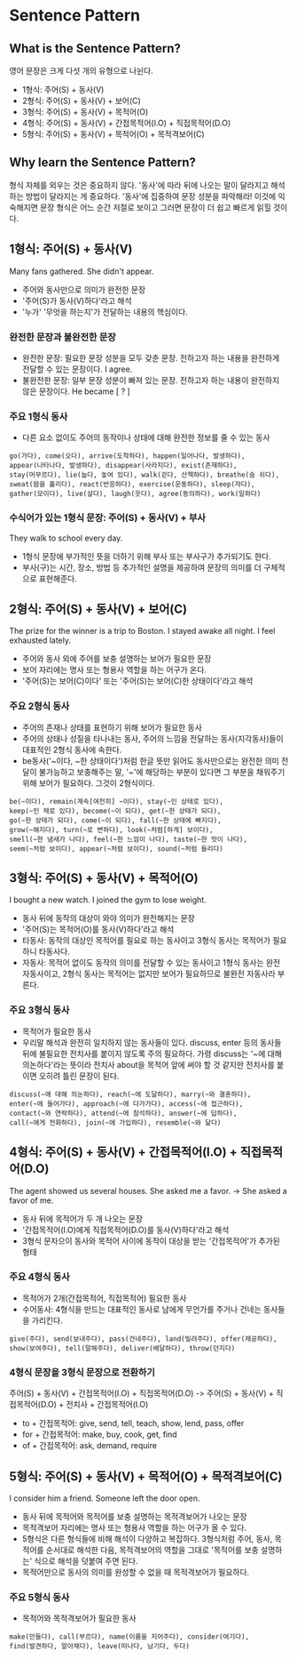 # Sentence Pattern

## What is the Sentence Pattern?

영어 문장은 크게 다섯 개의 유형으로 나뉜다.

- 1형식: 주어(S) + 동사(V)
- 2형식: 주어(S) + 동사(V) + 보어(C)
- 3형식: 주어(S) + 동사(V) + 목적어(O)
- 4형식: 주어(S) + 동사(V) + 간접목적어(I.O) + 직접목적어(D.O)
- 5형식: 주어(S) + 동사(V) + 목적어(O) + 목적격보어(C)

## Why learn the Sentence Pattern?

형식 자체를 외우는 것은 중요하지 않다. '동사'에 따라 뒤에 나오는 말이 달라지고 해석하는 방법이 달라지는 게 중요하다. '동사'에 집중하여 문장 성분을 파악해라! 이것에 익숙해지면 문장 형식은 어느 순간 저절로 보이고 그러면 문장이 더 쉽고 빠르게 읽힐 것이다.

## 1형식: 주어(S) + 동사(V)

Many fans gathered.
She didn't appear.

- 주어와 동사만으로 의미가 완전한 문장
- '주어(S)가 동사(V)하다'라고 해석
- '누가' '무엇을 하는지'가 전달하는 내용의 핵심이다.

### 완전한 문장과 불완전한 문장

- 완전한 문장: 필요한 문장 성분을 모두 갖춘 문장. 전하고자 하는 내용을 완전하게 전달할 수 있는 문장이다. I agree.
- 불완전한 문장: 일부 문장 성분이 빠져 있는 문장. 전하고자 하는 내용이 완전하지 않은 문장이다. He became [ ? ]

### 주요 1형식 동사

- 다른 요소 없이도 주어의 동작이나 상태에 대해 완전한 정보를 줄 수 있는 동사

```
go(가다), come(오다), arrive(도착하다), happen(일어나다, 발생하다),
appear(나타나다, 발생하다), disappear(사라지다), exist(존재하다),
stay(머무르다), lie(눕다, 놓여 있다), walk(걷다, 산책하다), breathe(숨 쉬다),
sweat(땀을 흘리다), react(반응하다), exercise(운동하다), sleep(자다),
gather(모이다), live(살다), laugh(웃다), agree(동의하다), work(일하다)
```

### 수식어가 있는 1형식 문장: 주어(S) + 동사(V) + 부사

They walk to school every day.

- 1형식 문장에 부가적인 뜻을 더하기 위해 부사 또는 부사구가 추가되기도 한다.
- 부사(구)는 시간, 장소, 방법 등 추가적인 설명을 제공하여 문장의 의미를 더 구체적으로 표현해준다.

## 2형식: 주어(S) + 동사(V) + 보어(C)

The prize for the winner is a trip to Boston.
I stayed awake all night.
I feel exhausted lately.

- 주어와 동사 외에 주어를 보충 설명하는 보어가 필요한 문장
- 보어 자리에는 명사 또는 형용사 역할을 하는 어구가 온다.
- '주어(S)는 보어(C)이다' 또는 '주어(S)는 보어(C)한 상태이다'라고 해석

### 주요 2형식 동사

- 주어의 존재나 상태를 표현하기 위해 보어가 필요한 동사
- 주어의 상태나 성질을 타나내는 동사, 주어의 느낌을 전달하는 동사(지각동사)들이 대표적인 2형식 동사에 속한다.
- be동사('~이다, ~한 상태이다')처럼 한글 뜻만 읽어도 동사만으로는 완전한 의미 전달이 불가능하고 보충해주는 말, '~'에 해당하는 부분이 있다면 그 부분을 채워주기 위해 보어가 필요하다. 그것이 2형식이다.

```
be(~이다), remain(계속[여전히] ~이다), stay(~인 상태로 있다),
keep(~인 채로 있다), become(~이 되다), get(~한 상태가 되다),
go(~한 상태가 되다), come(~이 되다), fall(~한 상태에 빠지다),
grow(~해지다), turn(~로 변하다), look(~처럼[하게] 보이다),
smell(~한 냄새가 나다), feel(~한 느낌이 나다), taste(~한 맛이 나다),
seem(~처럼 보이다), appear(~처럼 보이다), sound(~처럼 들리다)
```

## 3형식: 주어(S) + 동사(V) + 목적어(O)

I bought a new watch.
I joined the gym to lose weight.

- 동사 뒤에 동작의 대상이 와야 의미가 완전해지는 문장
- '주어(S)는 목적어(O)를 동사(V)하다'라고 해석
- 타동사: 동작의 대상인 목적어를 필요로 하는 동사이고 3형식 동사는 목적어가 필요하니 타동사다.
- 자동사: 목적어 없이도 동작의 의미를 전달할 수 있는 동사이고 1형식 동사는 완전 자동사이고, 2형식 동사는 목적어는 없지만 보어가 필요하므로 불완전 자동사라 부른다.

### 주요 3형식 동사

- 목적어가 필요한 동사
- 우리말 해석과 완전히 일치하지 않는 동사들이 있다. discuss, enter 등의 동사들 뒤에 불필요한 전치사를 붙이지 않도록 주의 필요하다. 가령 discuss는 '~에 대해 의논하다'라는 뜻이라 전치사 about을 목적어 앞에 써야 할 것 같지만 전치사를 붙이면 오히려 틀린 문장이 된다.

```
discuss(~에 대해 의논하다), reach(~에 도달하다), marry(~와 결혼하다),
enter(~에 들어가다), approach(~에 다가가다), access(~에 접근하다),
contact(~와 연락하다), attend(~에 참석하다), answer(~에 답하다),
call(~에게 전화하다), join(~에 가입하다), resemble(~와 닮다)
```

## 4형식: 주어(S) + 동사(V) + 간접목적어(I.O) + 직접목적어(D.O)

The agent showed us several houses.
She asked me a favor. -> She asked a favor of me.

- 동사 뒤에 목적어가 두 개 나오는 문장
- '간접목적어(I.O)에게 직접목적어(D.O)를 동사(V)하다'라고 해석
- 3형식 문자으이 동사와 목적어 사이에 동작이 대상을 받는 '간접목적어'가 추가된 형태

### 주요 4형식 동사

- 목적어가 2개(간접목적어, 직접목적어) 필요한 동사
- 수어동사: 4형식을 만드는 대표적인 동사로 남에게 무언가를 주거나 건네는 동사들을 가리킨다.

```
give(주다), send(보내주다), pass(건네주다), land(빌려주다), offer(제공하다),
show(보여주다), tell(말해주다), deliver(배달하다), throw(던지다)
```

### 4형식 문장을 3형식 문장으로 전환하기

주어(S) + 동사(V) + 간접목적어(I.O) + 직접목적어(D.O) -> 주어(S) + 동사(V) + 직접목적어(D.O) + 전치사 + 간접목적어(I.O)

- to + 간접목적어: give, send, tell, teach, show, lend, pass, offer
- for + 간접목적어: make, buy, cook, get, find
- of + 간접목적어: ask, demand, require

## 5형식: 주어(S) + 동사(V) + 목적어(O) + 목적격보어(C)

I consider him a friend.
Someone left the door open.

- 동사 뒤에 목적어와 목적어를 보충 설명하는 목적격보어가 나오는 문장
- 목적격보어 자리에는 명사 또는 형용사 역할을 하는 어구가 올 수 있다.
- 5형식은 다른 형식들에 비해 해석이 다양하고 복잡하다. 3형식처럼 주어, 동사, 목적어를 순서대로 해석한 다음, 목적격보어의 역할을 그대로 '목적어를 보충 설명하는' 식으로 해석을 덧붙여 주면 된다.
- 목적어만으로 동사의 의미를 완성할 수 없을 때 목적격보어가 필요하다.

### 주요 5형식 동사

- 목적어와 목적격보어가 필요한 동사

```
make(만들다), call(부르다), name(이름을 지어주다), consider(여기다),
find(발견하다, 알아채다), leave(떠나다, 남기다, 두다)
```
